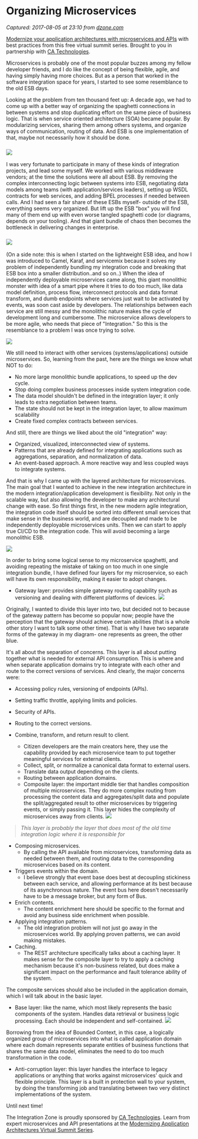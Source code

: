 # Organizing Microservices

_Captured: 2017-08-05 at 23:10 from [dzone.com](https://dzone.com/articles/organizing-microservices?edition=313394&utm_source=Daily%20Digest&utm_medium=email&utm_campaign=Daily%20Digest%202017-08-05)_

[Modernize your application architectures with microservices and APIs](https://dzone.com/go?i=224221&u=https%3A%2F%2Fad.doubleclick.net%2Fddm%2Ftrackclk%2FN6040.130331DZONE%2FB11298547.150503462%3Bdc_trk_aid%3D321267892%3Bdc_trk_cid%3D81668997%3Bdc_lat%3D%3Bdc_rdid%3D%3Btag_for_child_directed_treatment%3D) with best practices from this free virtual summit series. Brought to you in partnership with [CA Technologies](https://dzone.com/go?i=224221&u=https%3A%2F%2Fad.doubleclick.net%2Fddm%2Ftrackclk%2FN6040.130331DZONE%2FB11298547.150503462%3Bdc_trk_aid%3D321267892%3Bdc_trk_cid%3D81668997%3Bdc_lat%3D%3Bdc_rdid%3D%3Btag_for_child_directed_treatment%3D).

Microservices is probably one of the most popular buzzes among my fellow developer friends, and I do like the concept of being flexible, agile, and having simply having more choices. But as a person that worked in the software integration space for years, I started to see some resemblance to the old ESB days.

Looking at the problem from ten thousand feet up: A decade ago, we had to come up with a better way of organizing the spaghetti connections in between systems and stop duplicating effort on the same piece of business logic. That is when service oriented architecture (SOA) became popular. By modularizing services, sharing them among others systems, and organize ways of communication, routing of data. And ESB is one implementation of that, maybe not necessarily how it should be done.

### ![](https://lh4.googleusercontent.com/iLy8J5--BzZA8uCoP-oYddYILQ5iYI4XmsmfNUOHOhMaDWFv6c3cgpBE1yKPxqn2eoSzaNObGTXeClyGwCyUjNEWEc-e3PLYfko_vescnQMs8_aQJnhEqp7hxCCDbuQLU0MbmpGV)

I was very fortunate to participate in many of these kinds of integration projects, and lead some myself. We worked with various middleware vendors; at the time the solutions were all about ESB. By removing the complex interconnecting logic between systems into ESB, negotiating data models among teams (with application/services leaders), setting up WSDL contracts for web services, and adding BPEL processes if needed between calls. And I had seen a fair share of these ESBs myself- outside of the ESB, everything seems very organized. But lift up the ESB "box" you will find many of them end up with even worse tangled spaghetti code (or diagrams, depends on your tooling). And that giant bundle of chaos then becomes the bottleneck in delivering changes in enterprise.

### ![](https://4.bp.blogspot.com/-QWD-mwjaP5Y/WX9sPj486AI/AAAAAAAAFTg/rgPlHFf77yUxzjkOWgCdVKuhD2GzasnTgCK4BGAYYCw/s320/esb.png)

(On a side note: this is when I started on the lightweight ESB idea, and how I was introduced to Camel, Karaf, and servicemix because it solves my problem of independently bundling my integration code and breaking that ESB box into a smaller distribution..and so on..) When the idea of independently deployable microservices came along, this giant monolithic monster with idea of a smart pipe where it tries to do too much, like data model definition, process flow, interconnect protocols and data format transform, and dumb endpoints where services just wait to be activated by events, was soon cast aside by developers. The relationships between each service are still messy and the monolithic nature makes the cycle of development long and cumbersome. The microservice allows developers to be more agile, who needs that piece of "Integration." So this is the resemblance to a problem I was once trying to solve.

![](https://lh3.googleusercontent.com/cUSxRio5nBYmDSR7FlPxf4tksy3JKue-LIGOFK4NwWKsHu-35lcnXbGjg_pIPoRlHDd9QNbXEQdP4XgwztFq-kFuTGzGiiy_ZZmcGJGNfq0enFhGeC8BBCt8C5wT6ymc4s0Ge2Ws)

We still need to interact with other services (systems/applications) outside microservices. So, learning from the past, here are the things we know what NOT to do:

  * No more large monolithic bundle applications, to speed up the dev cycle.
  * Stop doing complex business processes inside system integration code.
  * The data model shouldn't be defined in the integration layer; it only leads to extra negotiation between teams.
  * The state should not be kept in the integration layer, to allow maximum scalability
  * Create fixed complex contracts between services.

And still, there are things we liked about the old "integration" way:

  * Organized, visualized, interconnected view of systems.
  * Patterns that are already defined for integrating applications such as aggregations, separation, and normalization of data.
  * An event-based approach. A more reactive way and less coupled ways to integrate systems.

And that is why I came up with the layered architecture for microservices. The main goal that I wanted to achieve in the new integration architecture in the modern integration/application development is flexibility. Not only in the scalable way, but also allowing the developer to make any architectural change with ease. So first things first, in the new modern agile integration, the integration code itself should be sorted into different small services that make sense in the business world, and are decoupled and made to be independently deployable microservices units. Then we can start to apply true CI/CD to the integration code. This will avoid becoming a large monolithic ESB.

![](https://lh6.googleusercontent.com/wZqqX4rjeK8odspg2lAKLs3w2Abd8LzJCG7iqTP_XbNTOYv_YKRda5nTVr7qD-3_4AmmKkUXU8-h2J6ZbAHVFyj0HkWJRR52jGW23UO4XOa2g8vzorjVMb-lfDuG_NZ5iQS2dtCM)

In order to bring some logical sense to my microservice spaghetti, and avoiding repeating the mistake of taking on too much in one single integration bundle, I have defined four layers for my microservice, so each will have its own responsibility, making it easier to adopt changes.

  * Gateway layer: provides simple gateway routing capability such as versioning and dealing with different platforms of devices. ![](https://1.bp.blogspot.com/-xnO352Kf5DA/WX9soBJ_t-I/AAAAAAAAFTo/_4uvqWfUhZA7xobMxzQE-QFq6i2ihSU2QCK4BGAYYCw/s640/Reference%2BArchitecture%2B-%2BGateway%2Blayer.png)

Originally, I wanted to divide this layer into two, but decided not to because of the gateway pattern has become so popular now; people have the perception that the gateway should achieve certain abilities (that is a whole other story I want to talk some other time). That is why I have two separate forms of the gateway in my diagram- one represents as green, the other blue.

It's all about the separation of concerns. This layer is all about putting together what is needed for external API consumption. This is where and when separate application domains try to integrate with each other and route to the correct versions of services. And clearly, the major concerns were:

  * Accessing policy rules, versioning of endpoints (APIs).
  * Setting traffic throttle, applying limits and policies.
  * Security of APIs.
  * Routing to the correct versions.
* Combine, transform, and return result to client.

  * Citizen developers are the main creators here, they use the capability provided by each microservice team to put together meaningful services for external clients.
  * Collect, split, or normalize a canonical data format to external users.
  * Translate data output depending on the clients.
  * Routing between application domains.
  * Composite layer: the important middle tier that handles composition of multiple microservices. They do more complex routing from processing the content data and aggregates/split data and populate the split/aggregated result to other microservices by triggering events, or simply passing it. This layer hides the complexity of microservices away from clients.
![](https://1.bp.blogspot.com/-MF3-LQz1_Cc/WX9ssB8DleI/AAAAAAAAFTw/E40WZicPeggJhM-p5e4sjj3jNsCIrASFgCK4BGAYYCw/s640/Reference%2BArchitecture%2B-%2BComposite%2BLayer.png)

> _This layer is probably the layer that does most of the old time integration logic where it is responsible for_

  * Composing microservices.
    * By calling the API available from microservices, transforming data as needed between them, and routing data to the corresponding microservices based on its content.
  * Triggers events within the domain.
    * I believe strongly that event base does best at decoupling stickiness between each service, and allowing performance at its best because of its asynchronous nature. The event bus here doesn't necessarily have to be a message broker, but any form of Bus. 
  * Enrich contents.
    * The content enrichment here should be specific to the format and avoid any business side enrichment when possible.
  * Applying integration patterns.
    * The old integration problem will not just go away in the microservices world. By applying proven patterns, we can avoid making mistakes.
  * Caching.
    * The REST architecture specifically talks about a caching layer. It makes sense for the composite layer to try to apply a caching mechanism because it's non-business related, but does make a significant impact on the performance and fault tolerance ability of the system. 

The composite services should also be included in the application domain, which I will talk about in the basic layer.

  * Base layer: like the name, which most likely represents the basic components of the system. Handles data retrieval or business logic processing. Each should be independent and self-contained.
![](https://3.bp.blogspot.com/-txwlmM6EA60/WX9sxctg6uI/AAAAAAAAFT4/wU2oK2911B4qOKoT395e6knWtUKizoOdwCK4BGAYYCw/s640/Reference%2BArchitecture%2B-%2BBase%2BLayer.png)

Borrowing from the idea of Bounded Context, in this case, a logically organized group of microservices into what is called application domain where each domain represents separate entities of business functions that shares the same data model, eliminates the need to do too much transformation in the code.

  * Anti-corruption layer: this layer handles the interface to legacy applications or anything that works against microservices' quick and flexible principle. This layer is a built in protection wall to your system, by doing the transforming job and translating between two very distinct implementations of the system. 

Until next time!

The Integration Zone is proudly sponsored by [CA Technologies](https://dzone.com/go?i=224222&u=https%3A%2F%2Fad.doubleclick.net%2Fddm%2Ftrackclk%2FN6040.130331DZONE%2FB11298547.150503463%3Bdc_trk_aid%3D321267794%3Bdc_trk_cid%3D81669195%3Bdc_lat%3D%3Bdc_rdid%3D%3Btag_for_child_directed_treatment%3D). Learn from expert microservices and API presentations at the [Modernizing Application Architectures Virtual Summit Series](https://dzone.com/go?i=224222&u=https%3A%2F%2Fad.doubleclick.net%2Fddm%2Ftrackclk%2FN6040.130331DZONE%2FB11298547.150503463%3Bdc_trk_aid%3D321267794%3Bdc_trk_cid%3D81669195%3Bdc_lat%3D%3Bdc_rdid%3D%3Btag_for_child_directed_treatment%3D).

